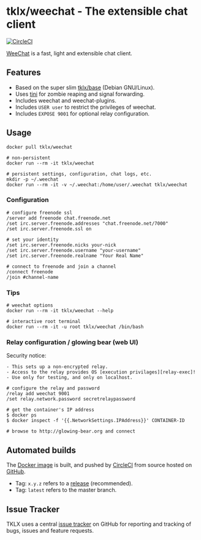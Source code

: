 # tklx/weechat - The extensible chat client
[![CircleCI](https://circleci.com/gh/tklx/weechat.svg?style=shield)](https://circleci.com/gh/tklx/weechat)

[WeeChat][weechat] is a fast, light and extensible chat client.


## Features

- Based on the super slim [tklx/base][base] (Debian GNU/Linux).
- Uses [tini][tini] for zombie reaping and signal forwarding.
- Includes weechat and weechat-plugins.
- Includes ``USER user`` to restrict the privileges of weechat.
- Includes ``EXPOSE 9001`` for optional relay configuration.

## Usage

```console
docker pull tklx/weechat

# non-persistent
docker run --rm -it tklx/weechat

# persistent settings, configuration, chat logs, etc.
mkdir -p ~/.weechat
docker run --rm -it -v ~/.weechat:/home/user/.weechat tklx/weechat
```

### Configuration

```
# configure freenode ssl
/server add freenode chat.freenode.net
/set irc.server.freenode.addresses "chat.freenode.net/7000"
/set irc.server.freenode.ssl on

# set your identity
/set irc.server.freenode.nicks your-nick
/set irc.server.freenode.username "your-username"
/set irc.server.freenode.realname "Your Real Name"

# connect to freenode and join a channel
/connect freenode
/join #channel-name
```

### Tips

```console
# weechat options
docker run --rm -it tklx/weechat --help

# interactive root terminal
docker run --rm -it -u root tklx/weechat /bin/bash
```

### Relay configuration / glowing bear (web UI)

Security notice:

    - This sets up a non-encrypted relay.
    - Access to the relay provides OS [execution privilages][relay-exec]!
    - Use only for testing, and only on localhost.

```
# configure the relay and password
/relay add weechat 9001
/set relay.network.password secretrelaypassword

# get the container's IP address
$ docker ps
$ docker inspect -f '{{.NetworkSettings.IPAddress}}' CONTAINER-ID

# browse to http://glowing-bear.org and connect
```

## Automated builds

The [Docker image](https://hub.docker.com/r/tklx/weechat/) is built, and pushed by [CircleCI](https://circleci.com/gh/tklx/weechat) from source hosted on [GitHub](https://github.com/tklx/weechat).

* Tag: ``x.y.z`` refers to a [release](https://github.com/tklx/weechat/releases) (recommended).
* Tag: ``latest`` refers to the master branch.

## Issue Tracker

TKLX uses a central [issue tracker][tracker] on GitHub for reporting and
tracking of bugs, issues and feature requests.


[weechat]: https://weechat.org
[base]: https://github.com/tklx/base
[tini]: https://github.com/krallin/tini
[relay-exec]: https://github.com/weechat/weechat/issues/928
[tracker]: https://github.com/tklx/tracker/issues

